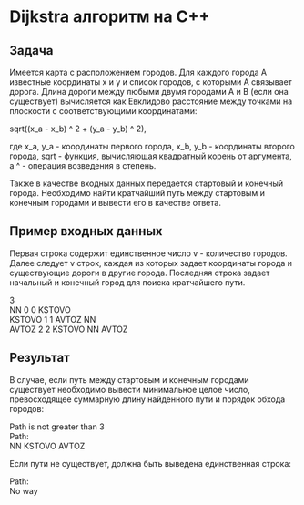 # Dijkstra алгоритм на С++

## Задача 
Имеется карта с расположением городов. Для каждого города A известные координаты x и y и список городов, с которыми A связывает дорога. Длина дороги между  любыми двумя городами A и B (если она существует) вычисляется как Евклидово расстояние между точками на плоскости с соответствующими координатами:

sqrt((x_a - x_b) ^ 2 + (y_a - y_b) ^ 2),

где x_a, y_a - координаты первого города, x_b, y_b - координаты второго города, sqrt - функция, вычисляющая квадратный корень от аргумента, а ^ - операция возведения в степень.

Также в качестве входных данных передается стартовый и конечный города. Необходимо найти кратчайший путь между стартовым и конечным городами и вывести его в качестве ответа.

## Пример входных данных
Первая строка содержит единственное число v - количество городов. Далее следует v строк, каждая из которых задает координаты города и существующие дороги в другие города. Последняя строка задает начальный и конечный город для поиска кратчайшего пути.

3  
NN 0 0 KSTOVO  
KSTOVO 1 1 AVTOZ NN  
AVTOZ 2 2 KSTOVO NN AVTOZ  

## Результат
В случае, если путь между стартовым и конечным городами существует необходимо вывести минимальное целое число, превосходящее суммарную длину найденного пути и порядок обхода городов:

Path is not greater than 3  
Path:  
NN KSTOVO AVTOZ 

Если пути не существует, должна быть выведена единственная строка:

Path:  
No way

